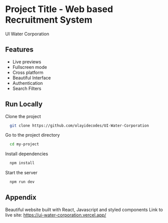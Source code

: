 
# Project Title - Web based Recruitment System

UI Water Corporation




## Features

- Live previews
- Fullscreen mode
- Cross platform
- Beautiful Interface
- Authentication
- Search Filters


## Run Locally

Clone the project

```bash
  git clone https://github.com/olayidecodes/UI-Water-Corporation
```

Go to the project directory

```bash
  cd my-project
```

Install dependencies

```bash
  npm install
```

Start the server

```bash
  npm run dev
```


## Appendix

Beautiful website built with React, Javascript and styled components
Link to live site: https://ui-water-corporation.vercel.app/

